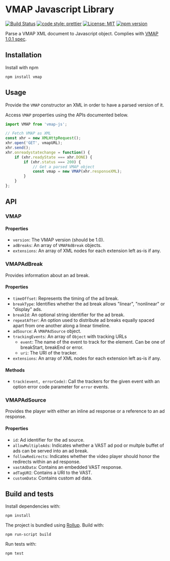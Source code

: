 # VMAP Javascript Library

[![Build Status](https://travis-ci.org/dailymotion/vmap-js.png)](https://travis-ci.org/dailymotion/vmap-js)
[![code style: prettier](https://img.shields.io/badge/code_style-prettier-ff69b4.svg?style=flat-square)](https://github.com/prettier/prettier)
[![License: MIT](https://img.shields.io/badge/License-MIT-yellow.svg)](https://opensource.org/licenses/MIT)
[![npm version](https://badge.fury.io/js/vmap.svg)](https://badge.fury.io/js/vmap)

Parse a VMAP XML document to Javascript object. Complies with [VMAP 1.0.1 spec](http://www.iab.net/media/file/VMAP.pdf).

## Installation

Install with npm
```
npm install vmap
```

## Usage

Provide the `VMAP` constructor an XML in order to have a parsed version of it.

Access `VMAP` properties using the APIs documented below.

``` javascript
import VMAP from 'vmap-js';

// Fetch VMAP as XML
const xhr = new XMLHttpRequest();
xhr.open('GET', vmapURL);
xhr.send();
xhr.onreadystatechange = function() {
    if (xhr.readyState === xhr.DONE) {
        if (xhr.status === 200) {
            // Get a parsed VMAP object
            const vmap = new VMAP(xhr.responseXML);
        }
    }
};
```

## API

### VMAP

#### Properties

* `version`: The VMAP version (should be 1.0).
* `adBreaks`: An array of `VMAPAdBreak` objects.
* `extensions`: An array of XML nodes for each extension left as-is if any.

### VMAPAdBreak

Provides information about an ad break.

#### Properties

* `timeOffset`: Represents the timing of the ad break.
* `breakType`: Identifies whether the ad break allows "linear", "nonlinear" or "display" ads.
* `breakId`: An optional string identifier for the ad break.
* `repeatAfter`: An option used to distribute ad breaks equally spaced apart from one another along a linear timeline.
* `adSource`: A `VMAPAdSource` object.
* `trackingEvents`: An array of `Object` with tracking URLs
    * `event`: The name of the event to track for the element. Can be one of breakStart, breakEnd or error.
    * `uri`: The URI of the tracker.
* `extensions`: An array of XML nodes for each extension left as-is if any.

#### Methods

* `track(event, errorCode)`: Call the trackers for the given event with an option error code parameter for `error` events.

### VMAPAdSource

Provides the player with either an inline ad response or a reference to an ad response.

#### Properties

* `id`: Ad identifier for the ad source.
* `allowMultipleAds`: Indicates whether a VAST ad pod or multple buffet of ads can be served into an ad break.
* `followRedirects`: Indicates whether the video player should honor the redirects within an ad response.
* `vastAdData`: Contains an embedded VAST response.
* `adTagURI`: Contains a URI to the VAST.
* `customData`: Contains custom ad data.

## Build and tests

Install dependencies with:

```
npm install
```

The project is bundled using [Rollup](https://rollupjs.org/guide/en). Build with:

```
npm run-script build
```

Run tests with:

```
npm test
```

